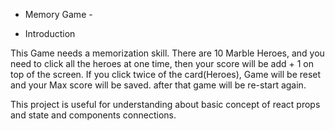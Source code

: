- Memory Game -

* Introduction 

This Game needs a memorization skill. There are 10 Marble Heroes, and you 
need to click all the heroes at one time, then your score will be add + 1 on top of the screen.
If you click twice of the card(Heroes), Game will be reset and your Max score will be saved.
after that game will be re-start again.


This project is useful for understanding about basic concept of react props and state
and components connections.


